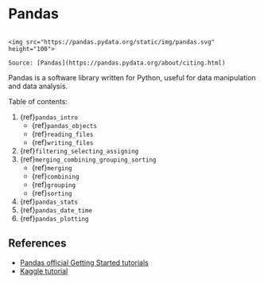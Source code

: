 # Pandas

```{sidebar} Pandas

<img src="https://pandas.pydata.org/static/img/pandas.svg" height="100">

Source: [Pandas](https://pandas.pydata.org/about/citing.html)
```
Pandas is a software library written for Python, useful for data manipulation and data analysis.

Table of contents:
1. {ref}`pandas_intro`
    - {ref}`pandas_objects`
    - {ref}`reading_files`
    - {ref}`writing_files`
2. {ref}`filtering_selecting_assigning`
3. {ref}`merging_combining_grouping_sorting`
    - {ref}`merging`
    - {ref}`combining`
    - {ref}`grouping`
    - {ref}`sorting`
4. {ref}`pandas_stats`
5. {ref}`pandas_date_time`
6. {ref}`pandas_plotting`

## References
* [Pandas official Getting Started tutorials](https://pandas.pydata.org/docs/getting_started/index.html#getting-started)
* [Kaggle tutorial](https://www.kaggle.com/learn/pandas)